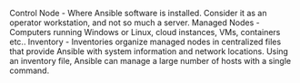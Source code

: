 Control Node - Where Ansible software is installed. Consider it as an operator workstation, and not so much a server. 
Managed Nodes - Computers running Windows or Linux, cloud instances, VMs, containers etc..
Inventory - Inventories organize managed nodes in centralized files that provide Ansible with system information and network locations. Using an inventory file, Ansible can manage a large number of hosts with a single command.